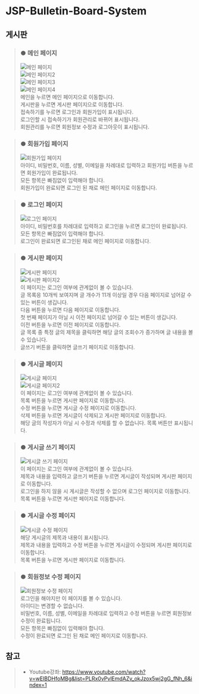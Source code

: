 # JSP-Bulletin-Board-System

## 게시판
> ### ● 메인 페이지  
> ![메인 페이지](./result_image/11_mainPage.png)  
> ![메인 페이지2](./result_image/11_mainPage2.png)  
> ![메인 페이지3](./result_image/11_mainPage3.png)  
> ![메인 페이지4](./result_image/11_mainPage4.png)  
> 메인을 누르면 메인 페이지으로 이동합니다.  
> 게시판을 누르면 게시판 페이지으로 이동합니다.  
> 접속하기를 누르면 로그인과 회원가입이 표시됩니다.  
> 로그인할 시 접속하기가 회원관리로 바뀌어 표시됩니다.  
> 회원관리를 누르면 회원정보 수정과 로그아웃이 표시됩니다.
  
> ### ● 회원가입 페이지
> ![회원가입 페이지](./result_image/11_joinPage.png)  
> 아이디, 비밀번호, 이름, 성별, 이메일을 차례대로 입력하고 회원가입 버튼을 누르면 회원가입이 완료됩니다.  
> 모든 항목은 빠짐없이 입력해야 합니다.  
> 회원가입이 완료되면 로그인 된 채로 메인 페이지로 이동합니다.
  
> ### ● 로그인 페이지
> ![로그인 페이지](./result_image/11_loginPage.png)  
> 아이디, 비밀번호를 차례대로 입력하고 로그인을 누르면 로그인이 완료됩니다.  
> 모든 항목은 빠짐없이 입력해야 합니다.  
> 로그인이 완료되면 로그인된 채로 메인 페이지로 이동합니다.
  
> ### ● 게시판 페이지
> ![게시판 페이지](./result_image/11_bbsPage.png)  
> ![게시판 페이지2](./result_image/11_bbsPage2.png)  
> 이 페이지는 로그인 여부에 관계없이 볼 수 있습니다.  
> 글 목록응 10개씩 보여지며 글 개수가 11개 이상일 경우 다음 페이지로 넘어갈 수 있는 버튼이 생깁니다.  
> 다음 버튼을 누르면 다음 페이지로 이동합니다.  
> 첫 번째 페이지가 아닐 시 이전 페이지로 넘어갈 수 있는 버튼이 생깁니다.  
> 이전 버튼을 누르면 이전 페이지로 이동합니다.  
> 글 목록 중 특정 글의 제목을 클릭하면 해당 글의 조회수가 증가하며 글 내용을 볼 수 있습니다.  
> 글쓰기 버튼을 클릭하면 글쓰기 페이지로 이동합니다.
  
> ### ● 게시글 페이지
> ![게시글 페이지](./result_image/11_bbsContentPage.png)  
> ![게시글 페이지2](./result_image/11_bbsContentPage2.png)  
> 이 페이지는 로그인 여부에 관계없이 볼 수 있습니다.  
> 목록 버튼을 누르면 게시판 페이지로 이동합니다.  
> 수정 버튼을 누르면 게시글 수정 페이지로 이동합니다.  
> 삭제 버튼을 누르면 게시글이 삭제되고 게시판 페이지로 이동합니다.  
> 해당 글의 작성자가 아닐 시 수정과 삭제를 할 수 없습니다. 목록 버튼만 표시됩니다.
  
> ### ● 게시글 쓰기 페이지
> ![게시글 쓰기 페이지](./result_image/11_writePage.png)  
> 이 페이지는 로그인 여부에 관계없이 볼 수 있습니다.  
> 제목과 내용을 입력하고 글쓰기 버튼을 누르면 게시글이 작성되며 게시판 페이지로 이동합니다.  
> 로그인을 하지 않을 시 게시글은 작성할 수 없으며 로그인 페이지로 이동합니다.  
> 목록 버튼을 누르면 게시판 페이지로 이동합니다.
  
> ### ● 게시글 수정 페이지
> ![게시글 수정 페이지](./result_image/11_writeUpdatePage.png)  
> 해당 게시글의 제목과 내용이 표시됩니다.  
> 제목과 내용을 입력하고 수정 버튼을 누르면 게시글이 수정되며 게시판 페이지로 이동합니다.  
> 목록 버튼을 누르면 게시판 페이지로 이동합니다.
  
> ### ● 회원정보 수정 페이지
> ![회원정보 수정 페이지](./result_image/11_userUpdatePage.png)  
> 로그인을 해야지만 이 페이지를 볼 수 있습니다.  
> 아이디는 변경할 수 없습니다.  
> 비밀번호, 이름, 성별, 이메일을 차례대로 입력하고 수정 버튼을 누르면 회원정보 수정이 완료됩니다.  
> 모든 항목은 빠짐없이 입력해야 합니다.  
> 수정이 완료되면 로그인 된 채로 메인 페이지로 이동합니다.
  
## 참고
> * Youtube강좌: <https://www.youtube.com/watch?v=wEIBDHfoMBg&list=PLRx0vPvlEmdAZv_okJzox5wj2gG_fNh_6&index=1>
